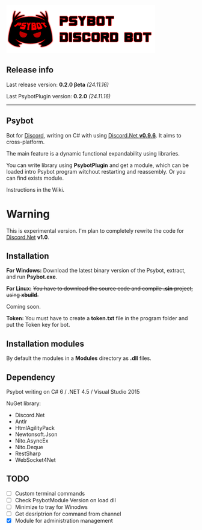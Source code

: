 ﻿![psybot icon](art/psybot_logo.png)

## Release info

Last release version: **0.2.0 βeta** _(24.11.16)_

Last PsybotPlugin version: **0.2.0** _(24.11.16)_

* * *
## Psybot
Bot for [Discord](https://discordapp.com), writing on C# with using [Discord.Net **v0.9.6**](https://github.com/RogueException/Discord.Net). It aims to cross-platform.

The main feature is a dynamic functional expandability using libraries.

You can write library using **PsybotPlugin** and get a module, which can be loaded intro Psybot program witchout restarting and reassembly. Or you can find exists module.

Instructions in the Wiki.

# Warning

This is experimental version. I'm plan to completely rewrite the code for [Discord.Net](https://discordapp.com) **v1.0**.

## Installation

**For Windows:**
Download the latest binary version of the Psybot, extract, and run **Psybot.exe**.

**For Linux:**
~~You have to download the source code and compile **.sin** project, using **xbuild**.~~

Coming soon.

**Token:**
You must have to create a **token.txt** file in the program folder and put the Token key for bot.

## Installation modules

By default the modules in a **Modules** directory as **.dll** files.

## Dependency

Psybot writing on C# 6 / .NET 4.5 / Visual Studio 2015

NuGet library:
- Discord.Net
- Antlr
- HtmlAgilityPack
- Newtonsoft.Json
- Nito.AsyncEx
- Nito.Deque
- RestSharp
- WebSocket4Net

## TODO

- [ ] Custom terminal commands
- [ ] Check PsybotModule Version on load dll
- [ ] Minimize to tray for Winodws
- [ ] Get desriptrion for command from channel
- [x] Module for administration management
